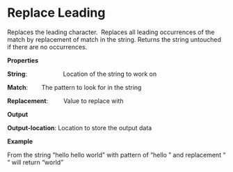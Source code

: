 # Replace Leading

Replaces the leading character.  Replaces all leading occurrences of the match by replacement of match in the string. Returns the string untouched if there are no occurrences.

 **Properties**
 

**String**:                     Location of the string to work on

**Match**:                     The pattern to look for in the string

**Replacement**:         Value to replace with

 **Output**
 

**Output-location**: Location to store the output data

**Example**

From the string “hello hello world” with pattern of “hello ” and replacement “ “ will return “world”